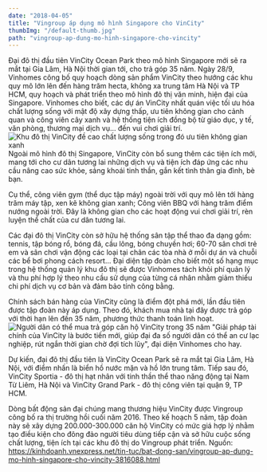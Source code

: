 ```yaml
---
date: "2018-04-05"
title: "Vingroup áp dụng mô hình Singapore cho VinCity"
thumbImg: "/default-thumb.jpg"
path: "vingroup-ap-dung-mo-hinh-singapore-cho-vincity"
---
```

Đại đô thị đầu tiên VinCity Ocean Park theo mô hình Singapore mới sẽ ra mắt tại Gia Lâm, Hà Nội thời gian tới, cho trả góp 35 năm.
Ngày 28/9, Vinhomes công bố quy hoạch dòng sản phẩm VinCity theo hướng các khu quy mô lớn lên đến hàng trăm hecta, không xa trung tâm Hà Nội và TP HCM, quy hoạch và phát triển theo mô hình đô thị văn minh, hiện đại của Singapore.
Vinhomes cho biết, các dự án VinCity nhất quán việc tối ưu hóa chất lượng sống với mật độ xây dựng thấp, ưu tiên không gian cho cảnh quan và công viên cây xanh và hệ thống tiện ích đồng bộ từ giáo dục, y tế, văn phòng, thương mại dịch vụ... đến vui chơi giải trí.
![Khu đô thị VinCity đề cao chất lượng sống trong đó ưu tiên không gian xanh](https://i-vnexpress.vnecdn.net/2018/09/28/VinCity-1-3741-1538098245.jpg)
Ngoài mô hình đô thị Singapore, VinCity còn bổ sung thêm các tiện ích mới, mang tới cho cư dân tương lai những dịch vụ và tiện ích đáp ứng các nhu cầu nâng cao sức khỏe, sảng khoái tinh thần, gắn kết tình thân gia đình, bè bạn.

Cụ thể, công viên gym (thể dục tập máy) ngoài trời với quy mô lên tới hàng trăm máy tập, xen kẽ không gian xanh; Công viên BBQ với hàng trăm điểm nướng ngoài trời. Đây là không gian cho các hoạt động vui chơi giải trí, rèn luyện thể chất của cư dân tương lai. 

Các đại đô thị VinCity còn sở hữu hệ thống sân tập thể thao đa dạng gồm: tennis, tập bóng rổ, bóng đá, cầu lông, bóng chuyền hơi; 60-70 sân chơi trẻ em và  sân chơi vận động các loại tại chân các tòa nhà ở mỗi dự án và chuỗi các bể bơi phong cách resort... Đại diện tập đoàn cho biết một số hạng mục trong hệ thống quản lý khu đô thị sẽ được Vinhomes tách khỏi phí quản lý và thu phí hợp lý theo nhu cầu sử dụng của từng cá nhân nhằm giảm thiểu chi phí dịch vụ cơ bản và đảm bảo tính công bằng.

Chính sách bán hàng của VinCity cũng là điểm đột phá mới, lần đầu tiên được tập đoàn này áp dụng. Theo đó, khách mua nhà tại đây được trả góp với thời hạn lên đến 35 năm, phương thức thanh toán linh hoạt.
![Người dân có thể mua trả góp căn hộ VinCity trong 35 năm](https://i-vnexpress.vnecdn.net/2018/09/28/VinCity-2-2971-1538098245.jpg)
"Giải pháp tài chính của VinCity là bước tiến mới, giúp đại đa số người dân có thể an cư lạc nghiệp, rút ngắn thời gian chờ đợi tích lũy", đại diện Vinhomes cho hay.

Dự kiến, đại đô thị đầu tiên là VinCity Ocean Park sẽ ra mắt tại Gia Lâm, Hà Nội, với điểm nhấn là biển hồ nước mặn và hồ lớn trung tâm. Tiếp sau đó, VinCity Sportia - đô thị hạt nhân với tinh thần thể thao năng động tại Nam Từ Liêm, Hà Nội và VinCity Grand Park - đô thị công viên tại quận 9, TP HCM.

Dòng bất động sản đại chúng mang thương hiệu VinCity được Vingroup công bố ra thị trường hồi cuối năm 2016. Theo kế hoạch 5 năm, tập đoàn này sẽ xây dựng 200.000-300.000 căn hộ VinCity có mức giá hợp lý nhằm tạo điều kiện cho đông đảo người tiêu dùng tiếp cận và sở hữu cuộc sống chất lượng, tiện ích tại các khu đô thị do Vingroup phát triển.
Nguồn: https://kinhdoanh.vnexpress.net/tin-tuc/bat-dong-san/vingroup-ap-dung-mo-hinh-singapore-cho-vincity-3816088.html